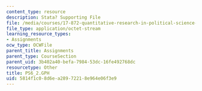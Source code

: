 ```yaml
---
content_type: resource
description: Stata? Supporting File
file: /media/courses/17-872-quantitative-research-in-political-science-and-public-policy-spring-2004/5814f1c08d6ea28972218e964e06f3e9_PS6_2.GPH
file_type: application/octet-stream
learning_resource_types:
- Assignments
ocw_type: OCWFile
parent_title: Assignments
parent_type: CourseSection
parent_uid: 3b402a40-befa-7984-53dc-16fe492768dc
resourcetype: Other
title: PS6_2.GPH
uid: 5814f1c0-8d6e-a289-7221-8e964e06f3e9
---
```

